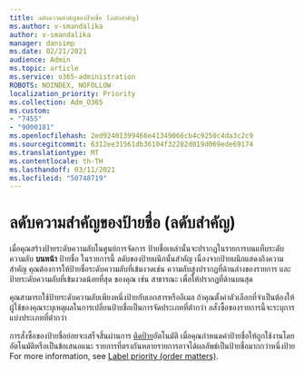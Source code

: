 ```yaml
---
title: ลดับความสําคัญของป้ายชื่อ (ลดับสําคัญ)
ms.author: v-smandalika
author: v-smandalika
manager: dansimp
ms.date: 02/21/2021
audience: Admin
ms.topic: article
ms.service: o365-administration
ROBOTS: NOINDEX, NOFOLLOW
localization_priority: Priority
ms.collection: Adm_O365
ms.custom:
- "7455"
- "9000181"
ms.openlocfilehash: 2ed92401399466e41349066cb4c9250c4da3c2c9
ms.sourcegitcommit: 6312ee31561db36104f32282d019d069ede69174
ms.translationtype: MT
ms.contentlocale: th-TH
ms.lasthandoff: 03/11/2021
ms.locfileid: "50748719"
---
```

# <a name="label-priority-order-matters"></a>ลดับความสําคัญของป้ายชื่อ (ลดับสําคัญ)

เมื่อคุณสร้างป้ายระดับความลับในศูนย์การจัดการ ป้ายชื่อเหล่านั้นจะปรากฏในรายการบนแท็บระดับความลับ **บนหน้า** ป้ายชื่อ ในรายการนี้ ลดับของป้ายผนึกนั้นสําคัญ เนื่องจากป้ายผนึกแสดงถึงความสําคัญ คุณต้องการให้ป้ายชื่อระดับความลับที่เข้มงวดเช่น ความลับสูงปรากฏที่ด้านล่างของรายการ และป้ายระดับความลับที่เข้มงวดน้อยที่สุด ของคุณ เช่น สาธารณะ เพื่อให้ปรากฏที่ด้านบนสุด

คุณสามารถใช้ป้ายระดับความลับเพียงหนึ่งป้ายกับเอกสารหรืออีเมล ถ้าคุณตั้งค่าตัวเลือกที่จําเป็นต้องให้ผู้ใช้ของคุณระบุเหตุผลในการเปลี่ยนป้ายชื่อเป็นการจัดประเภทที่ต่่ากว่า ลสั่งซื้อของรายการนี้จะระบุการแบ่งประเภทที่ต่่ากว่า

การสั่งซื้อของป้ายชื่อย่อยจะเสร็จสิ้นผ่านการ [ติดป้าย](https://docs.microsoft.com/microsoft-365/compliance/apply-sensitivity-label-automatically)อัตโนมัติ เมื่อคุณกําหนดค่าป้ายชื่อให้ถูกใช้งานโดยอัตโนมัติหรือเป็นข้อเสนอแนะ รายการที่ตรงกันหลายรายการอาจได้ผลลัพธ์เป็นป้ายชื่อมากกว่าหนึ่งป้าย For more information, see [Label priority (order matters)](https://docs.microsoft.com/microsoft-365/compliance/sensitivity-labels).
